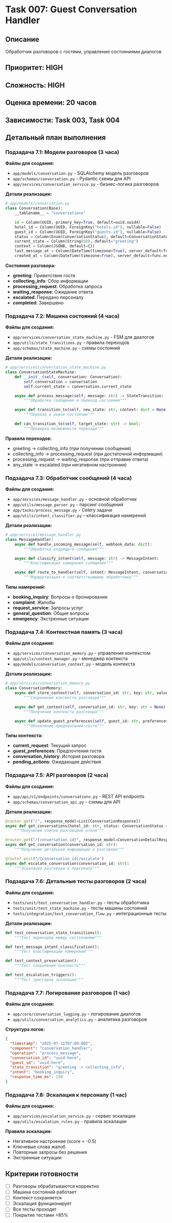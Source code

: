 # Task 007: Guest Conversation Handler

## Описание
Обработчик разговоров с гостями, управление состояниями диалогов

## Приоритет: HIGH
## Сложность: HIGH
## Оценка времени: 20 часов
## Зависимости: Task 003, Task 004

## Детальный план выполнения

### Подзадача 7.1: Модели разговоров (3 часа)
**Файлы для создания:**
- `app/models/conversation.py` - SQLAlchemy модель разговоров
- `app/schemas/conversation.py` - Pydantic схемы для API
- `app/services/conversation_service.py` - бизнес-логика разговоров

**Детали реализации:**
```python
# app/models/conversation.py
class Conversation(Base):
    __tablename__ = "conversations"

    id = Column(UUID, primary_key=True, default=uuid.uuid4)
    hotel_id = Column(UUID, ForeignKey("hotels.id"), nullable=False)
    guest_id = Column(UUID, ForeignKey("guests.id"), nullable=False)
    status = Column(Enum(ConversationStatus), default=ConversationStatus.ACTIVE)
    current_state = Column(String(50), default="greeting")
    context = Column(JSONB, default={})
    last_message_at = Column(DateTime(timezone=True), server_default=func.now())
    created_at = Column(DateTime(timezone=True), server_default=func.now())
```

**Состояния разговора:**
- **greeting**: Приветствие гостя
- **collecting_info**: Сбор информации
- **processing_request**: Обработка запроса
- **waiting_response**: Ожидание ответа
- **escalated**: Передано персоналу
- **completed**: Завершено

### Подзадача 7.2: Машина состояний (4 часа)
**Файлы для создания:**
- `app/services/conversation_state_machine.py` - FSM для диалогов
- `app/utils/state_transitions.py` - правила переходов
- `app/schemas/state_machine.py` - схемы состояний

**Детали реализации:**
```python
# app/services/conversation_state_machine.py
class ConversationStateMachine:
    def __init__(self, conversation: Conversation):
        self.conversation = conversation
        self.current_state = conversation.current_state

    async def process_message(self, message: str) -> StateTransition:
        """Обработка сообщения и переход состояния"""

    async def transition_to(self, new_state: str, context: dict = None):
        """Переход в новое состояние"""

    def can_transition_to(self, target_state: str) -> bool:
        """Проверка возможности перехода"""
```

**Правила переходов:**
- greeting → collecting_info (при получении сообщения)
- collecting_info → processing_request (при достаточной информации)
- processing_request → waiting_response (при отправке ответа)
- any_state → escalated (при негативном настроении)

### Подзадача 7.3: Обработчик сообщений (4 часа)
**Файлы для создания:**
- `app/services/message_handler.py` - основной обработчик
- `app/utils/message_parser.py` - парсинг сообщений
- `app/tasks/process_message.py` - Celery задачи
- `app/utils/intent_classifier.py` - классификация намерений

**Детали реализации:**
```python
# app/services/message_handler.py
class MessageHandler:
    async def handle_incoming_message(self, webhook_data: dict):
        """Обработка входящего сообщения"""

    async def classify_intent(self, message: str) -> MessageIntent:
        """Классификация намерения сообщения"""

    async def route_to_handler(self, intent: MessageIntent, conversation: Conversation):
        """Маршрутизация к соответствующему обработчику"""
```

**Типы намерений:**
- **booking_inquiry**: Вопросы о бронировании
- **complaint**: Жалобы
- **request_service**: Запросы услуг
- **general_question**: Общие вопросы
- **emergency**: Экстренные ситуации

### Подзадача 7.4: Контекстная память (3 часа)
**Файлы для создания:**
- `app/services/conversation_memory.py` - управление контекстом
- `app/utils/context_manager.py` - менеджер контекста
- `app/models/conversation_context.py` - модель контекста

**Детали реализации:**
```python
# app/services/conversation_memory.py
class ConversationMemory:
    async def store_context(self, conversation_id: str, key: str, value: any):
        """Сохранение контекста разговора"""

    async def get_context(self, conversation_id: str, key: str = None):
        """Получение контекста разговора"""

    async def update_guest_preferences(self, guest_id: str, preferences: dict):
        """Обновление предпочтений гостя"""
```

**Типы контекста:**
- **current_request**: Текущий запрос
- **guest_preferences**: Предпочтения гостя
- **conversation_history**: История разговора
- **pending_actions**: Ожидающие действия

### Подзадача 7.5: API разговоров (2 часа)
**Файлы для создания:**
- `app/api/v1/endpoints/conversations.py` - REST API endpoints
- `app/schemas/conversation_api.py` - схемы для API

**Детали реализации:**
```python
@router.get("/", response_model=List[ConversationResponse])
async def get_conversations(hotel_id: str, status: ConversationStatus = None):
    """Получение списка разговоров отеля"""

@router.get("/{conversation_id}", response_model=ConversationDetailResponse)
async def get_conversation(conversation_id: str):
    """Получение детальной информации о разговоре"""

@router.post("/{conversation_id}/escalate")
async def escalate_conversation(conversation_id: str):
    """Эскалация разговора к персоналу"""
```

### Подзадача 7.6: Детальные тесты разговоров (2 часа)
**Файлы для создания:**
- `tests/unit/test_conversation_handler.py` - тесты обработчика
- `tests/unit/test_state_machine.py` - тесты машины состояний
- `tests/integration/test_conversation_flow.py` - интеграционные тесты

**Детали реализации:**
```python
def test_conversation_state_transitions():
    """Тест переходов между состояниями"""

def test_message_intent_classification():
    """Тест классификации намерений"""

def test_context_preservation():
    """Тест сохранения контекста"""

def test_escalation_triggers():
    """Тест триггеров эскалации"""
```

### Подзадача 7.7: Логирование разговоров (1 час)
**Файлы для создания:**
- `app/core/conversation_logging.py` - логирование диалогов
- `app/utils/conversation_analytics.py` - аналитика разговоров

**Структура логов:**
```json
{
  "timestamp": "2025-07-11T07:00:00Z",
  "component": "conversation_handler",
  "operation": "process_message",
  "conversation_id": "uuid-here",
  "guest_id": "uuid-here",
  "state_transition": "greeting -> collecting_info",
  "intent": "booking_inquiry",
  "response_time_ms": 150
}
```

### Подзадача 7.8: Эскалация к персоналу (1 час)
**Файлы для создания:**
- `app/services/escalation_service.py` - сервис эскалации
- `app/utils/escalation_rules.py` - правила эскалации

**Правила эскалации:**
- Негативное настроение (score < -0.5)
- Ключевые слова жалоб
- Повторные запросы без решения
- Экстренные ситуации

## Критерии готовности
- [ ] Разговоры обрабатываются корректно
- [ ] Машина состояний работает
- [ ] Контекст сохраняется
- [ ] Эскалация функционирует
- [ ] Все тесты проходят
- [ ] Покрытие тестами >85%
